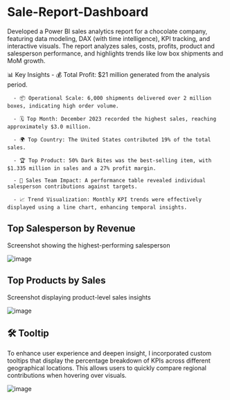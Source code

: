 # Sale-Report-Dashboard
Developed a Power BI sales analytics report for a chocolate company, featuring data modeling, DAX (with time intelligence), KPI tracking, and interactive visuals. The report analyzes sales, costs, profits, product and salesperson performance, and highlights trends like low box shipments and MoM growth.

📊 Key Insights
      - 💰 Total Profit: $21 million generated from the analysis period.
      
      - 📦 Operational Scale: 6,000 shipments delivered over 2 million boxes, indicating high order volume.
      
      - 🗓️ Top Month: December 2023 recorded the highest sales, reaching approximately $3.0 million.
      
      - 🌍 Top Country: The United States contributed 19% of the total sales.
      
      - 🏆 Top Product: 50% Dark Bites was the best-selling item, with $1.335 million in sales and a 27% profit margin.
      
      - 👤 Sales Team Impact: A performance table revealed individual salesperson contributions against targets.
      
      - 📈 Trend Visualization: Monthly KPI trends were effectively displayed using a line chart, enhancing temporal insights.

## Top Salesperson by Revenue
Screenshot showing the highest-performing salesperson

![image](https://github.com/user-attachments/assets/4a8a2f8e-e3cf-4483-bc7c-b9e98d4fed15)

##  Top Products by Sales
Screenshot displaying product-level sales insights

![image](https://github.com/user-attachments/assets/86c03f60-4d47-405e-8ef5-ec848704ea2c)

## 🛠️ Tooltip 
To enhance user experience and deepen insight, I incorporated custom tooltips that display the percentage breakdown of KPIs across different geographical locations. This allows users to quickly compare regional contributions when hovering over visuals.

![image](https://github.com/user-attachments/assets/f4ffb999-7a8e-4fda-9078-91c64092423e)
